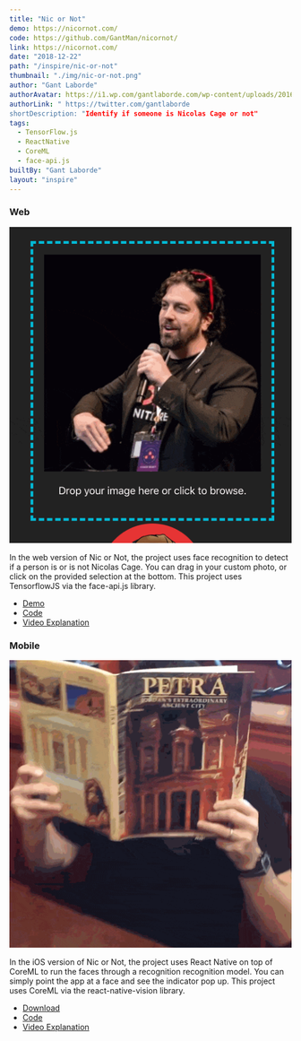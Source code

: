 ```yaml
---
title: "Nic or Not"
demo: https://nicornot.com/
code: https://github.com/GantMan/nicornot/
link: https://nicornot.com/
date: "2018-12-22"
path: "/inspire/nic-or-not"
thumbnail: "./img/nic-or-not.png"
author: "Gant Laborde"
authorAvatar: https://i1.wp.com/gantlaborde.com/wp-content/uploads/2016/09/gantspeaks.jpg"
authorLink: " https://twitter.com/gantlaborde
shortDescription: "Identify if someone is Nicolas Cage or not"
tags:
  - TensorFlow.js
  - ReactNative
  - CoreML
  - face-api.js
builtBy: "Gant Laborde"
layout: "inspire"
---
```


### Web

![Animation](./img/nic_web.gif)

In the web version of Nic or Not, the project uses face recognition to detect if a person is or is not Nicolas Cage. You can drag in your custom photo, or click on the provided selection at the bottom.
This project uses TensorflowJS via the face-api.js library.

- [Demo](https://nicornot.com/)
- [Code](https://github.com/GantMan/nicornot/tree/master/nicornotcom)
- [Video Explanation](https://www.youtube.com/watch?v=PNEDvkKcXf0&list=PLz8Iz-Fnk_eTpvd49Sa77NiF8Uqq5Iykx&index=2)

### Mobile

![Animation](./img/nic_mobile.gif)

In the iOS version of Nic or Not, the project uses React Native on top of CoreML to run the faces through a recognition recognition model. You can simply point the app at a face and see the indicator pop up.
This project uses CoreML via the react-native-vision library.

- [Download](https://itunes.apple.com/us/app/nic-or-not/id1437819644?ls=1&mt=8)
- [Code](https://github.com/GantMan/nicornot/tree/master/NicOrNotApp)
- [Video Explanation](https://www.youtube.com/watch?v=sVXHsJsCOyU&ab_channel=Byteconf)
